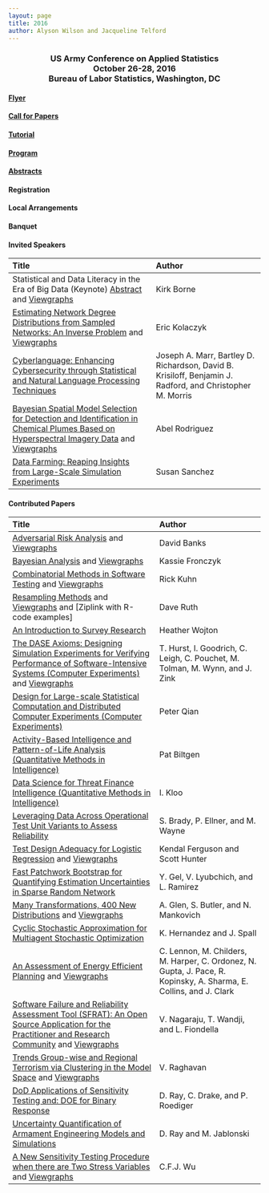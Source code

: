 ```yaml
---
layout: page
title: 2016
author: Alyson Wilson and Jacqueline Telford
---
```

<div align="center"><h3>US Army Conference on Applied Statistics<br>
October 26-28, 2016<br>
Bureau of Labor Statistics, Washington, DC</h3></div>

#### [Flyer](https://alysongwilson.github.io/ACAS/CASD2016/CASD-Flyer-2016-Jun16.pdf)

#### [Call for Papers](https://alysongwilson.github.io/ACAS/CASD2016/callforpapers)

#### [Tutorial](https://alysongwilson.github.io/ACAS/CASD2016/tutorial)

#### [Program](https://alysongwilson.github.io/ACAS/CASD2016/CASD3Program.pdf#page=1)

#### [Abstracts](https://alysongwilson.github.io/ACAS/CASD2016/CASD3Abstracts.pdf#page=1)

#### Registration

#### Local Arrangements

#### Banquet

#### Invited Speakers

| Title | Author |
| :--- | :--- |
| Statistical and Data Literacy in the Era of Big Data (Keynote) [Abstract](https://alysongwilson.github.io/ACAS/DOE7/CASD3Abstracts.pdf#page=1) and [Viewgraphs](https://alysongwilson.github.io/ACAS/DOE7/kirkborne-casd-oct2016.pdf)| Kirk Borne |
| [Estimating Network Degree Distributions from Sampled Networks: An Inverse Problem](https://alysongwilson.github.io/ACAS/DOE7/CASD3Abstracts.pdf#page=2) and [Viewgraphs](https://alysongwilson.github.io/ACAS/DOE7/KolaczykCASD2016.pdf)| Eric Kolaczyk | 
| [Cyberlanguage: Enhancing Cybersecurity through Statistical and Natural Language Processing Techniques](https://alysongwilson.github.io/ACAS/DOE7/CASD3Abstracts.pdf#page=3) | Joseph A. Marr, Bartley D. Richardson, David B. Krisiloff, Benjamin J. Radford, and Christopher M. Morris |
| [Bayesian Spatial Model Selection for Detection and Identification in Chemical Plumes Based on Hyperspectral Imagery Data](https://alysongwilson.github.io/ACAS/DOE7/CASD3Abstracts.pdf#page=4) and [Viewgraphs](https://alysongwilson.github.io/ACAS/DOE7/Rodriguez_CASD.pdf) | Abel Rodriguez |
| [Data Farming: Reaping Insights from Large-Scale Simulation Experiments](https://alysongwilson.github.io/ACAS/DOE7/CASD3Abstracts.pdf#page=5) | Susan Sanchez |


#### Contributed Papers

| Title | Author |
| :--- | :--- |
| [Adversarial Risk Analysis](https://alysongwilson.github.io/ACAS/DOE7/CASD3Abstracts.pdf#page=6) and [Viewgraphs](https://alysongwilson.github.io/ACAS/DOE7/BanksViewgraphs.pdf#page=1) | David Banks|
| [Bayesian Analysis](https://alysongwilson.github.io/ACAS/DOE7/CASD3Abstracts.pdf#page=7) and [Viewgraphs](https://alysongwilson.github.io/ACAS/DOE7/FronczykViewgraphs.pdf#page=1) | Kassie Fronczyk |
| [Combinatorial Methods in Software Testing](https://alysongwilson.github.io/ACAS/DOE7/CASD3Abstracts.pdf#page=8) and [Viewgraphs](https://alysongwilson.github.io/ACAS/DOE7/KuhnViewgraphs.pdf#page=1) | Rick Kuhn |
| [Resampling Methods](https://alysongwilson.github.io/ACAS/DOE7/CASD3Abstracts.pdf#page=9) and [Viewgraphs](https://alysongwilson.github.io/ACAS/DOE7/RuthViewgraphs.pdf#page=1) and [Ziplink with R-code examples] | Dave Ruth |
| [An Introduction to Survey Research](https://alysongwilson.github.io/ACAS/DOE7/CASD3Abstracts.pdf#page=10) | Heather Wojton |
| [The DASE Axioms: Designing Simulation Experiments for Verifying Performance of Software-Intensive Systems (Computer Experiments)](https://alysongwilson.github.io/ACAS/DOE7/CASD3Abstracts.pdf#page=11) and [Viewgraphs](https://alysongwilson.github.io/ACAS/DOE7/HurstViewgraphs.pdf#page=1) | T. Hurst, I. Goodrich, C. Leigh, C. Pouchet, M. Tolman, M. Wynn, and J. Zink |
| [Design for Large-scale Statistical Computation and Distributed Computer Experiments (Computer Experiments)](https://alysongwilson.github.io/ACAS/DOE7/CASD3Abstracts.pdf#page=12) | Peter  Qian |
| [Activity-Based Intelligence and Pattern-of-Life Analysis (Quantitative Methods in Intelligence)](https://alysongwilson.github.io/ACAS/DOE7/CASD3Abstracts.pdf#page=13) | Pat Biltgen |
| [Data Science for Threat Finance Intelligence (Quantitative Methods in Intelligence)](https://alysongwilson.github.io/ACAS/DOE7/CASD3Abstracts.pdf#page=14) | I. Kloo |
| [Leveraging Data Across Operational Test Unit Variants to Assess Reliability](https://alysongwilson.github.io/ACAS/DOE7/CASD3Abstracts.pdf#page=15) | S. Brady, P. Ellner, and M. Wayne |
| [Test Design Adequacy for Logistic Regression](https://alysongwilson.github.io/ACAS/DOE7/CASD3Abstracts.pdf#page=16) and [Viewgraphs](https://alysongwilson.github.io/ACAS/DOE7/FergusonViewgraphs.pdf#page=1) | Kendal Ferguson and Scott Hunter |
| [Fast Patchwork Bootstrap for Quantifying Estimation Uncertainties in Sparse Random Network](https://alysongwilson.github.io/ACAS/DOE7/CASD3Abstracts.pdf#page=17) | Y. Gel, V. Lyubchich, and L. Ramirez |
| [Many Transformations, 400 New Distributions](https://alysongwilson.github.io/ACAS/DOE7/CASD3Abstracts.pdf#page=18) and [Viewgraphs](https://alysongwilson.github.io/ACAS/DOE7/GlenViewgraphs.pdf#page=1) | A. Glen, S. Butler, and N. Mankovich |
| [Cyclic Stochastic Approximation for Multiagent Stochastic Optimization](https://alysongwilson.github.io/ACAS/DOE7/CASD3Abstracts.pdf#page=19) | K. Hernandez and J. Spall |
| [An Assessment of Energy Efficient Planning](https://alysongwilson.github.io/ACAS/DOE7/CASD3Abstracts.pdf#page=20) and [Viewgraphs](https://alysongwilson.github.io/ACAS/DOE7/LennonViewgraphs.pdf#page=1) | C. Lennon, M. Childers, M. Harper, C. Ordonez, N. Gupta, J. Pace, R. Kopinsky, A. Sharma, E. Collins, and J. Clark |
| [Software Failure and Reliability Assessment Tool (SFRAT): An Open Source Application for the Practitioner and Research Community](https://alysongwilson.github.io/ACAS/DOE7/CASD3Abstracts.pdf#page=21) and [Viewgraphs](https://alysongwilson.github.io/ACAS/DOE7/NagarajuViewgraphs.pdf#page=1) | V. Nagaraju, T. Wandji, and L. Fiondella |
| [Trends Group-wise and Regional Terrorism via Clustering in the Model Space](https://alysongwilson.github.io/ACAS/DOE7/CASD3Abstracts.pdf#page=22) and [Viewgraphs](https://alysongwilson.github.io/ACAS/DOE7/RaghavanViewgraphs.pdf#page=1) | V. Raghavan |
| [DoD Applications of Sensitivity Testing and: DOE for Binary Response](https://alysongwilson.github.io/ACAS/DOE7/CASD3Abstracts.pdf#page=23) | D. Ray, C. Drake, and P. Roediger |
| [Uncertainty Quantification of Armament Engineering Models and Simulations](https://alysongwilson.github.io/ACAS/DOE7/CASD3Abstracts.pdf#page=24) | D. Ray and M. Jablonski |
| [A New Sensitivity Testing Procedure when there are Two Stress Variables](https://alysongwilson.github.io/ACAS/DOE7/CASD3Abstracts.pdf#page=25) and [Viewgraphs](https://alysongwilson.github.io/ACAS/DOE7/WuViewgraphs.pdf#page=1) | C.F.J. Wu |
